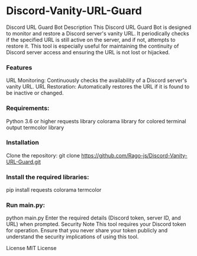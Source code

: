 # Discord-Vanity-URL-Guard
Discord URL Guard Bot
Description
This Discord URL Guard Bot is designed to monitor and restore a Discord server's vanity URL. It periodically checks if the specified URL is still active on the server, and if not, attempts to restore it. This tool is especially useful for maintaining the continuity of Discord server access and ensuring the URL is not lost or hijacked.

### Features

URL Monitoring: Continuously checks the availability of a Discord server's vanity URL.
URL Restoration: Automatically restores the URL if it is found to be inactive or changed.

### Requirements:
Python 3.6 or higher
requests library
colorama library for colored terminal output
termcolor library

### Installation
Clone the repository:
git clone https://github.com/Rago-js/Discord-Vanity-URL-Guard.git

### Install the required libraries:
pip install requests colorama termcolor

### Run main.py:
python main.py
Enter the required details (Discord token, server ID, and URL) when prompted.
Security Note
This tool requires your Discord token for operation. Ensure that you never share your token publicly and understand the security implications of using this tool.

License
MIT License
